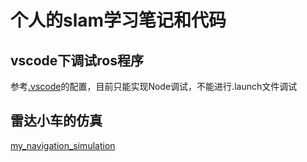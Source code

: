 # 个人的slam学习笔记和代码

## vscode下调试ros程序

参考[.vscode](.vscode/)的配置，目前只能实现Node调试，不能进行.launch文件调试

## 雷达小车的仿真

[my_navigation_simulation](src/my_navigation_simulation/README.md)